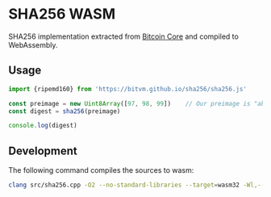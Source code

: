 # SHA256 WASM

SHA256 implementation extracted from [Bitcoin Core](https://github.com/bitcoin/bitcoin/blob/master/src/crypto/sha256.cpp) and compiled to WebAssembly.

## Usage
```js
import {ripemd160} from 'https://bitvm.github.io/sha256/sha256.js'

const preimage = new Uint8Array([97, 98, 99])    // Our preimage is "abc"
const digest = sha256(preimage)

console.log(digest)
```


## Development
The following command compiles the sources to wasm:
```sh
clang src/sha256.cpp -O2 --no-standard-libraries --target=wasm32 -Wl,--no-entry -o sha256.wasm
```
